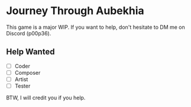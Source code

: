 # Journey Through Aubekhia

This game is a major WIP. If you want to help, don't hesitate to DM me on Discord (p00p36).

## Help Wanted

* [ ] Coder
* [ ] Composer
* [ ] Artist
* [ ] Tester

BTW, I will credit you if you help.
